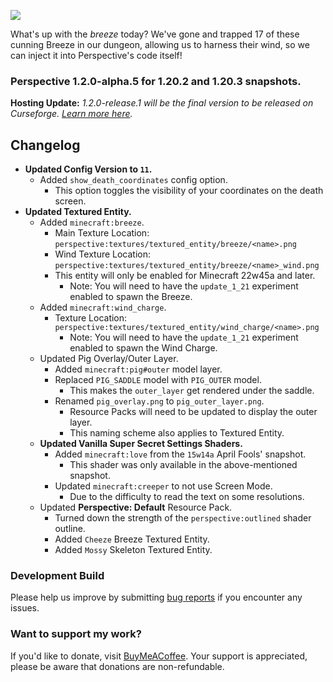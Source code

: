 ![](https://mclegoman.com/images/a/a7/Perspective_Development_Logo.png)

What's up with the _breeze_ today? We've gone and trapped 17 of these cunning Breeze in our dungeon, allowing us to harness their wind, so we can inject it into Perspective's code itself!

### Perspective 1.2.0-alpha.5 for 1.20.2 and 1.20.3 snapshots.  
**Hosting Update:** *1.2.0-release.1 will be the final version to be released on Curseforge. [Learn more here](https://mclegoman.com/Perspective/Moving_Away_from_Curseforge).*  
## Changelog  
- **Updated Config Version to `11`.**  
  - Added `show_death_coordinates` config option.  
    - This option toggles the visibility of your coordinates on the death screen. 
- **Updated Textured Entity.**  
  - Added `minecraft:breeze`.
    - Main Texture Location: `perspective:textures/textured_entity/breeze/<name>.png`  
    - Wind Texture Location: `perspective:textures/textured_entity/breeze/<name>_wind.png`
    - This entity will only be enabled for Minecraft 22w45a and later.
      - Note: You will need to have the `update_1_21` experiment enabled to spawn the Breeze.
  - Added `minecraft:wind_charge`.
    - Texture Location: `perspective:textures/textured_entity/wind_charge/<name>.png`
      - Note: You will need to have the `update_1_21` experiment enabled to spawn the Wind Charge.
  - Updated Pig Overlay/Outer Layer.
    - Added `minecraft:pig#outer` model layer.
    - Replaced `PIG_SADDLE` model with `PIG_OUTER` model.
      - This makes the `outer_layer` get rendered under the saddle.
    - Renamed `pig_overlay.png` to `pig_outer_layer.png`.
      - Resource Packs will need to be updated to display the outer layer.
      - This naming scheme also applies to Textured Entity.
  - **Updated Vanilla Super Secret Settings Shaders.**
    - Added `minecraft:love` from the `15w14a` April Fools' snapshot.
      - This shader was only available in the above-mentioned snapshot.
    - Updated `minecraft:creeper` to not use Screen Mode.
      - Due to the difficulty to read the text on some resolutions.
  - Updated **Perspective: Default** Resource Pack.
    - Turned down the strength of the `perspective:outlined` shader outline.
    - Added `Cheeze` Breeze Textured Entity.
    - Added `Mossy` Skeleton Textured Entity.

### Development Build  
Please help us improve by submitting [bug reports](https://github.com/MCLegoMan/Perspective/issues) if you encounter any issues.  

### Want to support my work?  
If you'd like to donate, visit [BuyMeACoffee](https://www.buymeacoffee.com/mclegoman).
Your support is appreciated, please be aware that donations are non-refundable.